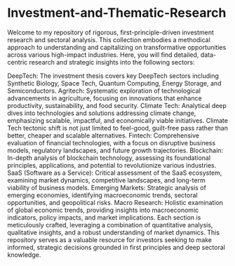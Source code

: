 # Investment-and-Thematic-Research

Welcome to my repository of rigorous, first-principle-driven investment research and sectoral analysis. This collection embodies a methodical approach to understanding and capitalizing on transformative opportunities across various high-impact industries. Here, you will find detailed, data-centric research and strategic insights into the following sectors:

DeepTech: The investment thesis covers key DeepTech sectors including Synthetic Biology, Space Tech, Quantum Computing, Energy Storage, and Semiconductors.
Agritech: Systematic exploration of technological advancements in agriculture, focusing on innovations that enhance productivity, sustainability, and food security.
Climate Tech: Analytical deep dives into technologies and solutions addressing climate change, emphasizing scalable, impactful, and economically viable initiatives. Climate Tech tectonic shift is not just limited to feel-good, guilt-free pass rather than better, cheaper and scalable alternatives.
Fintech: Comprehensive evaluation of financial technologies, with a focus on disruptive business models, regulatory landscapes, and future growth trajectories.
Blockchain: In-depth analysis of blockchain technology, assessing its foundational principles, applications, and potential to revolutionize various industries.
SaaS (Software as a Service): Critical assessment of the SaaS ecosystem, examining market dynamics, competitive landscapes, and long-term viability of business models.
Emerging Markets: Strategic analysis of emerging economies, identifying macroeconomic trends, sectoral opportunities, and geopolitical risks.
Macro Research: Holistic examination of global economic trends, providing insights into macroeconomic indicators, policy impacts, and market implications.
Each section is meticulously crafted, leveraging a combination of quantitative analysis, qualitative insights, and a robust understanding of market dynamics. This repository serves as a valuable resource for investors seeking to make informed, strategic decisions grounded in first principles and deep sectoral knowledge.
